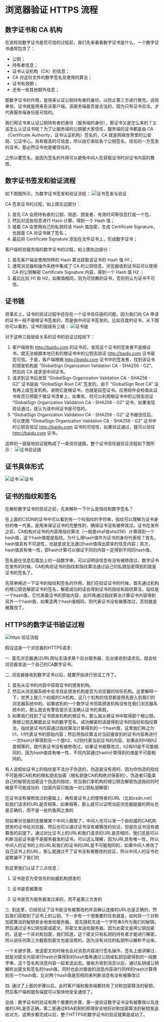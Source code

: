 # 浏览器验证 HTTPS 流程

## 数字证书和 CA 机构

在说校验数字证书是否可信的过程前，我们先来看看数字证书是什么，一个数字证书通常包含了：

- 公钥；
- 持有者信息；
- 证书认证机构（CA）的信息；
- CA 对这份文件的数字签名及使用的算法；
- 证书有效期；
- 还有一些其他额外信息；

那数字证书的作用，是用来认证公钥持有者的身份，以防止第三方进行冒充。说简单些，证书就是用来告诉客户端，该服务端是否是合法的，因为只有证书合法，才代表服务端身份是可信的。

我们用证书来认证公钥持有者的身份（服务端的身份），那证书又是怎么来的？又该怎么认证证书呢？为了让服务端的公钥被大家信任，服务端的证书都是由 CA （Certificate Authority，证书认证机构）签名的，CA 就是网络世界里的公安局、公证中心，具有极高的可信度，所以由它来给各个公钥签名，信任的一方签发的证书，那必然证书也是被信任的。

之所以要签名，是因为签名的作用可以避免中间人在获取证书时对证书内容的篡改。

## 数字证书签发和验证流程

如下图图所示，为数字证书签发和验证流程：
![证书签发与验证](/assets/img/https-1.jpg "证书签发与验证")

CA 签发证书的过程，如上图左边部分：

1. 首先 CA 会把持有者的公钥、用途、颁发者、有效时间等信息打成一个包，
2. 然后对这些信息进行 Hash 计算，得到一个 Hash 值；
3. 接着 CA 会使用自己的私钥将该 Hash 值加密，生成 Certificate Signature，也就是 CA 对证书做了签名；
4. 最后将 Certificate Signature 添加在文件证书上，形成数字证书；

客户端校验服务端的数字证书的过程，如上图右边部分：

1. 首先客户端会使用同样的 Hash 算法获取该证书的 Hash 值 H1；
2. 通常浏览器和操作系统中集成了 CA 的公钥信息，浏览器收到证书后可以使用 CA 的公钥解密 Certificate Signature 内容，得到一个 Hash 值 H2 ；
3. 最后比较 H1 和 H2，如果值相同，则为可信赖的证书，否则则认为证书不可信。

## 证书链

但事实上，证书的验证过程中还存在一个证书信任链的问题，因为我们向 CA 申请的证书一般不是根证书签发的，而是由中间证书签发的，比如百度的证书，从下图你可以看到，证书的层级有三级：
![证书链](/assets/img/https-2.jpg "证书链")

对于这种三级层级关系的证书的验证过程如下：

1. 客户端收到 http://baidu.com 的证书后，发现这个证书的签发者不是根证书，就无法根据本地已有的根证书中的公钥去验证 http://baidu.com 证书是否可信。于是，客户端根据 http://baidu.com 证书中的签发者，找到该证书的颁发机构是 “GlobalSign Organization Validation CA - SHA256 - G2”，然后向 CA 请求该中间证书。
2. 请求到证书后发现 “GlobalSign Organization Validation CA - SHA256 - G2” 证书是由 “GlobalSign Root CA” 签发的，由于 “GlobalSign Root CA” 没有再上级签发机构，说明它是根证书，也就是自签证书。应用软件会检查此证书有否已预载于根证书清单上，如果有，则可以利用根证书中的公钥去验证 “GlobalSign Organization Validation CA - SHA256 - G2” 证书，如果发现验证通过，就认为该中间证书是可信的。
3. “GlobalSign Organization Validation CA - SHA256 - G2” 证书被信任后，可以使用 “GlobalSign Organization Validation CA - SHA256 - G2” 证书中的公钥去验证 http://baidu.com 证书的可信性，如果验证通过，就可以信任 http://baidu.com 证书。

这样的一层层地验证就构成了一条信任链路，整个证书信任链验证流程如下图所示：
![证书验证链](/assets/img/https-3.jpg "证书验证链")

## 证书具体形式

![证书](/assets/img/https-4.png "证书-1")  ![证书](/assets/img/https-5.png "证书-2")

## 证书的指纹和签名

在解析数字证书的验证之前，先来解析一下什么是指纹和数字签名？

在上面的CSDN的证书中可以看到有一个叫指纹的字符串，指纹可以理解为证书身份的唯一代表，是用来保证证书的完整性的，确保证书没有被修改过。证书在发布之前，CA机构对证书的内容用指纹算法（一般是sha1或sha256）计算得到一个hash值，这个hash值就是指纹。为什么用hash值作为证书的身份代表呢？首先，hash值具有不可逆性，也就是说无法通过hash值得出原来的信息内容；其次，hash值具有唯一性，即hash计算可以保证不同的内容一定得到不同的hash值。

签名是在信息后面加上的一段数字串，可以证明该信息有没有被修改过。数字证书在发布的时候，CA机构将证书的指纹和指纹算法通过自己的私钥加密得到的就是证书的签名了。

先简单阐述一下证书的指纹和签名的作用，我们在验证证书的时候，首先通过机构的根公钥去解密证书的签名，解密成功的话会得到证书的指纹和指纹算法，指纹是一个hash值，它代表着证书的原始内容，此时再通过指纹算法计算证书内容得到另外一个hash值，如果这两个hash值相同，则代表证书没有被篡改过，否则就是被篡改了。

## HTTPS的数字证书验证过程

![https 验证流程](/assets/img/https-6.png "https 验证流程")

假设这是一个浏览器的HTTPS请求:

一. 首先浏览器通过URL网址去请求某个后台服务器，后台接收到请求后，就会给浏览器发送一个自己的CA数字证书。

二. 浏览器接收到数字证书以后，就要开始进行验证工作了。

1. 首先从证书的内容中获取证书的颁发机构。
2. 然后从浏览器系统中去寻找此颁发机构是否为浏览器的信任机构。这里解释一下，世界上就几个权威的CA机构，这几个机构的信息都是预先嵌入到我们的浏览器系统中的。如果收到的一个数字证书但其颁发机构没有在我们浏览器系统中的，那么就会有警告提示无法确认证书的真假。
3. 如果我们找到了证书颁发机构的根证书，那么就从根证书中取得那个根公钥，用根公钥去解密此证书的数字签名，成功解密的话就得到证书的指纹和指纹算法，指纹是证书内容通过指纹算法计算得到的一个hash值，这里我们称之为h1，h1代表证书的原始内容；然后用指纹算法对当前接收到的证书内容再进行一次hash计算得到另一个值h2，h2则代表当前证书的内容，如果此时h1和h2是相等的，就代表证书没有被修改过。如果证书被篡改过，h2和h1是不可能相同的，因为hash值具有唯一性，不同内容通过hash计算得到的值是不可能相同的。

有人说假如证书上的指纹是不法分子伪造的，伪造是没有用的，因为你伪造的指纹不可能用CA机构的根私钥去加密（根私钥是CA机构绝对保密的），伪造者只能拿自己的秘钥去加密这个伪造的指纹，但当我们拿机构的根公钥去解密伪造指纹的时候是不可能成功的（加密内容只能由一对公钥私钥解密）

在证书没有被修改过的基础上，再检查证书上的使用者的URL（比如csdn.net）和我们请求的URL是否相等，如果相等，那么就可以证明当前浏览器链接的网址也是正确的，而不是一些钓鱼网之类的

但如果浏览器的连接被某个中间人截取了，中间人也可以发一个由权威的CA机构颁发的证书给浏览器，然后也可以通过证书没有被篡改的验证，但是在证书没有被篡改的前提下，通过对比证书上的URL和我们请求的URL是否相同，我们还是可以判断当前证书是不是服务器发的证书。可以这么理解，因为URL具有唯一性，所以中间人的证书的上的URL和我们的证书的URL是不可能相同的，如果中间人修改了自己证书上的URL，那么就通过不了证书没有被篡改的验证，所以中间人的证书也是欺骗不了我们的

到这里我们认证了三点信息：

1. 证书是否为受信任的权威机构颁发的

2. 证书是否被篡改

3. 证书是否为服务器发过来的，而不是第三方发的

三. 到这里，已经验证了证书是没有被篡改的并且确认连接的URL也是正确的，然后我们获取到了证书上的公钥。下一步有一个很重要的任务就是，如何将一个对称加密算法的秘钥安全地发给服务器。
首先随机生成一个字符串S作为我们的秘钥，然后通过证书公钥加密成密文，将密文发送给服务器。因为此密文是用公钥加密的，这是一个非对称加密，我们知道，这个密文只有私钥的持有者才能进行解密，所以说任何第三方截取到密文也是没用的，因为没有对应的私钥所以解析不出来。

一个关键步骤，发送密文的时候也会对消息内容进行签名操作。签名上面讲解过，就是对密文内容进行hash计算得到的hash值再通过公钥或私钥加密得到的一段数字串，这个签名和消息内容一起发送出去。接收方收到消息以后，通过私钥或公钥解析出密文和签名的hash值，同时也会对接收的消息内容进行同样的hash计算得到另一个hash值，比对两个hash值是否相同来判断消息有没有被篡改过

四. 通过了上面的步骤以后，此时客户端和服务端都持有了对称加密算法的秘钥，然后客户端和服务端就可以愉快地安全通信了。

总结：数字证书的验证有两个重要的步骤，第一是验证数字证书没有被篡改以及连接的URL是否正确，第二是通过RSA机制的原理安全地将对称加密算法的秘钥发送给对方。这两步都完成以后，整个HTTPS的数字证书的验证就算是成功了。
